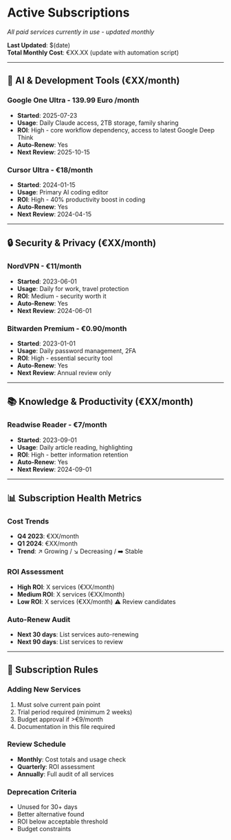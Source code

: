 # Active Subscriptions

*All paid services currently in use - updated monthly*

**Last Updated**: $(date)  
**Total Monthly Cost**: €XX.XX (update with automation script)

---

## 🤖 AI & Development Tools (€XX/month)

### Google One Ultra - 139.99 Euro /month
- **Started**: 2025-07-23
- **Usage**: Daily Claude access, 2TB storage, family sharing
- **ROI**: High - core workflow dependency, access to latest Google Deep Think
- **Auto-Renew**: Yes
- **Next Review**: 2025-10-15

### Cursor Ultra - €18/month  
- **Started**: 2024-01-15
- **Usage**: Primary AI coding editor
- **ROI**: High - 40% productivity boost in coding
- **Auto-Renew**: Yes
- **Next Review**: 2024-04-15

---

## 🔒 Security & Privacy (€XX/month)

### NordVPN - €11/month
- **Started**: 2023-06-01  
- **Usage**: Daily for work, travel protection
- **ROI**: Medium - security worth it
- **Auto-Renew**: Yes
- **Next Review**: 2024-06-01

### Bitwarden Premium - €0.90/month
- **Started**: 2023-01-01
- **Usage**: Daily password management, 2FA
- **ROI**: High - essential security tool
- **Auto-Renew**: Yes  
- **Next Review**: Annual review only

---

## 📚 Knowledge & Productivity (€XX/month)

### Readwise Reader - €7/month
- **Started**: 2023-09-01
- **Usage**: Daily article reading, highlighting
- **ROI**: High - better information retention
- **Auto-Renew**: Yes
- **Next Review**: 2024-09-01

---

## 📊 Subscription Health Metrics

### Cost Trends
- **Q4 2023**: €XX/month
- **Q1 2024**: €XX/month  
- **Trend**: ↗️ Growing / ↘️ Decreasing / ➡️ Stable

### ROI Assessment
- **High ROI**: X services (€XX/month)
- **Medium ROI**: X services (€XX/month)
- **Low ROI**: X services (€XX/month) ⚠️ Review candidates

### Auto-Renew Audit
- **Next 30 days**: List services auto-renewing
- **Next 90 days**: List services to review

---

## 🎯 Subscription Rules

### Adding New Services
1. Must solve current pain point
2. Trial period required (minimum 2 weeks)
3. Budget approval if >€9/month
4. Documentation in this file required

### Review Schedule  
- **Monthly**: Cost totals and usage check
- **Quarterly**: ROI assessment  
- **Annually**: Full audit of all services

### Deprecation Criteria
- Unused for 30+ days
- Better alternative found  
- ROI below acceptable threshold
- Budget constraints
